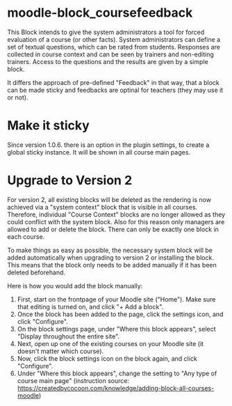 moodle-block_coursefeedback
===========================

This Block intends to give the system administrators a tool for forced evaluation of a course (or other facts).
System administrators can define a set of textual questions, which can be rated from students.
Responses are collected in course context and can be seen by trainers and non-editing trainers.
Access to the questions and the results are given by a simple block.

It differs the approach of pre-defined "Feedback" in that way, that a block can be made sticky and feedbacks are optinal for teachers (they may use it or not).

Make it sticky
==============

Since version 1.0.6. there is an option in the plugin settings, to create a global sticky instance.
It will be shown in all course main pages.

Upgrade to Version 2
==============
For version 2, all existing blocks will be deleted as the rendering is now achieved via a "system context" block that is visible in all courses.
Therefore, individual "Course Context" blocks are no longer allowed as they could conflict with the system block.
Also for this reason only managers are allowed to add or delete the block. There can only be exactly one block in each course.

To make things as easy as possible, the necessary system block will be added automatically when upgrading to version 2 or installing the block.
This means that the block only needs to be added manually if it has been deleted beforehand.

Here is how you would add the block manually:   
  1.  First, start on the frontpage of your Moodle site ("Home"). Make sure that editing is turned on, and click "+ Add a block".
  2.  Once the block has been added to the page, click the settings icon, and click "Configure". 
  3.  On the block settings page, under "Where this block appears", select "Display throughout the entire site".
  4.  Next, open up one of the existing courses on your Moodle site (it doesn't matter which course).
  5.  Now, click the block settings icon on the block again, and click "Configure".
  6.  Under "Where this block appears", change the setting to "Any type of course main page"
(instruction source: https://createdbycocoon.com/knowledge/adding-block-all-courses-moodle)